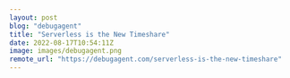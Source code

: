 ```yaml
---
layout: post
blog: "debugagent"
title: "Serverless is the New Timeshare"
date: 2022-08-17T10:54:11Z
image: images/debugagent.png
remote_url: "https://debugagent.com/serverless-is-the-new-timeshare"
---
```

